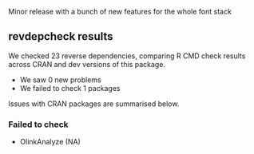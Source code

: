 Minor release with a bunch of new features for the whole font stack

## revdepcheck results

We checked 23 reverse dependencies, comparing R CMD check results across CRAN and dev versions of this package.

 * We saw 0 new problems
 * We failed to check 1 packages

Issues with CRAN packages are summarised below.

### Failed to check

* OlinkAnalyze (NA)
